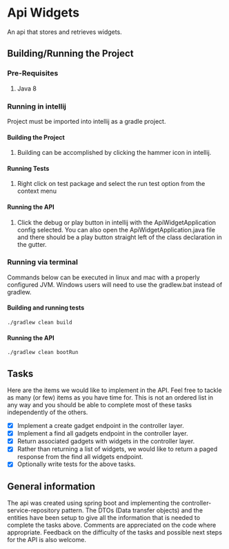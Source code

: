 # Api Widgets

An api that stores and retrieves widgets.

## Building/Running the Project

### Pre-Requisites

1. Java 8

### Running in intellij

Project must be imported into intellij as a gradle project.

#### Building the Project

1. Building can be accomplished by clicking the hammer icon in intellij.

#### Running Tests

1. Right click on test package and select the run test option from the context menu

#### Running the API

1. Click the debug or play button in intellij with the ApiWidgetApplication config selected.  You can also open the
    ApiWidgetApplication.java file and there should be a play button straight left of the class declaration in the gutter.


### Running via terminal

Commands below can be executed in linux and mac with a properly configured JVM.  Windows users will need to use
the gradlew.bat instead of gradlew.

#### Building and running tests

```
./gradlew clean build
```

#### Running the API

```
./gradlew clean bootRun
```

## Tasks

Here are the items we would like to implement in the API.  Feel free to tackle as many (or few) items as you have time for.
This is not an ordered list in any way and you should be able to complete most of these tasks independently of the others.

- [x] Implement a create gadget endpoint in the controller layer.
- [x] Implement a find all gadgets endpoint in the controller layer.
- [x] Return associated gadgets with widgets in the controller layer.
- [x] Rather than returning a list of widgets, we would like to return a paged response from the find all widgets endpoint.
- [x] Optionally write tests for the above tasks.

## General information

The api was created using spring boot and implementing the controller-service-repository pattern.  The DTOs (Data transfer objects)
and the entities have been setup to give all the information that is needed to complete the tasks above.  Comments are appreciated on
the code where appropriate.  Feedback on the difficulty of the tasks and possible next steps for the API is also welcome.


